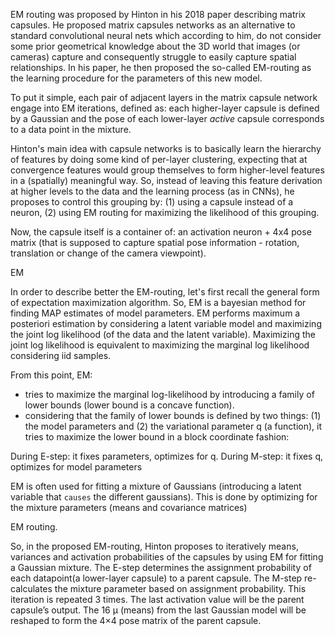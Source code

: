 EM routing was proposed by Hinton in his 2018 paper describing matrix capsules. He proposed matrix capsules networks as an alternative to standard convolutional neural nets which
according to him, do not consider some prior geometrical knowledge about the 3D world that images (or cameras) capture and consequently struggle to easily capture
spatial relationships. In his paper, he then proposed the so-called EM-routing as the learning procedure for the parameters of this new model.

To put it simple, each pair of adjacent layers in the matrix capsule network engage into EM iterations, defined as: each higher-layer capsule is defined by a Gaussian and 
the pose of each lower-layer *active* capsule corresponds to a data point in the mixture.

Hinton's main idea with capsule networks is to basically learn the hierarchy of features by doing some kind of per-layer clustering, expecting that at convergence
features would group themselves to form higher-level features in a (spatially) meaningful way. So, instead of leaving this feature derivation at higher levels to the data
and the learning process (as in CNNs), he proposes to control this grouping by: (1) using a capsule instead of a neuron, (2) using EM routing for maximizing the likelihood
of this grouping.

Now, the capsule itself is a container of: an activation neuron + 4x4 pose matrix (that is supposed to capture spatial pose information - rotation, translation or change
of the camera viewpoint). 

EM

In order to describe better the EM-routing, let's first recall the general form of expectation maximization algorithm.
So, EM is a bayesian method for finding MAP estimates of model parameters. EM performs maximum a posteriori estimation by considering a latent variable model and 
maximizing the joint log likelihood (of the data and the latent variable). Maximizing the joint log likelihood is equivalent to maximizing the marginal log likelihood
considering iid samples. 

From this point, EM:
- tries to maximize the marginal log-likelihood by introducing a family of lower bounds (lower bound is a concave function). 
- considering that the family of lower bounds is defined by two things: (1) the model parameters and (2) the variational parameter q (a function), it tries to
maximize the lower bound in a block coordinate fashion:

During E-step: it fixes parameters, optimizes for q.
During M-step: it fixes q, optimizes for model parameters


EM is often used for fitting a mixture of Gaussians (introducing a latent variable that `causes` the different gaussians). This is done by optimizing for
the mixture parameters (means and covariance matrices)

EM routing.

So, in the proposed EM-routing, Hinton proposes to iteratively means, variances and activation probabilities of the capsules by using EM for fitting a Gaussian mixture.
The E-step determines the assignment probability of each datapoint(a lower-layer capsule) to a parent capsule. The M-step re-calculates the mixture parameter based on assignment probability.
This iteration is repeated 3 times. The last activation value will be the parent capsule’s output. The 16 μ (means) from the last Gaussian model will be reshaped to form the 4×4 pose matrix of the 
parent capsule.

